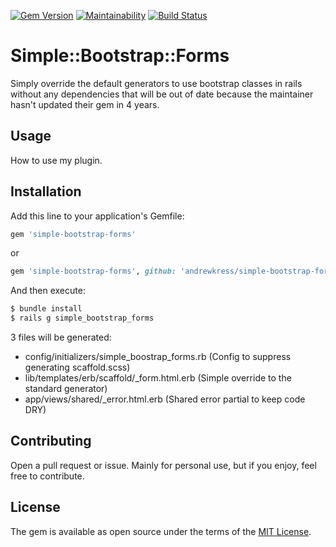 [![Gem Version](https://badge.fury.io/rb/simple-bootstrap-forms.svg)](https://badge.fury.io/rb/simple-bootstrap-forms)
[![Maintainability](https://api.codeclimate.com/v1/badges/c3ffcf76fafdf18cc288/maintainability)](https://codeclimate.com/github/andrewkress/simple-bootstrap-forms/maintainability)
[![Build Status](https://travis-ci.com/andrewkress/simple-bootstrap-forms.svg?branch=master)](https://travis-ci.com/andrewkress/simple-bootstrap-forms)

# Simple::Bootstrap::Forms
Simply override the default generators to use bootstrap classes in rails without any dependencies that will be out of date because the maintainer hasn't updated their gem in 4 years.

## Usage
How to use my plugin.

## Installation
Add this line to your application's Gemfile:

```ruby
gem 'simple-bootstrap-forms'
```
or
```ruby
gem 'simple-bootstrap-forms', github: 'andrewkress/simple-bootstrap-forms'
```

And then execute:
```bash
$ bundle install
$ rails g simple_bootstrap_forms
```

3 files will be generated:

- config/initializers/simple_boostrap_forms.rb (Config to suppress generating scaffold.scss)
- lib/templates/erb/scaffold/_form.html.erb (Simple override to the standard generator)
- app/views/shared/_error.html.erb (Shared error partial to keep code DRY)

## Contributing
Open a pull request or issue.  Mainly for personal use, but if you enjoy, feel free to contribute.

## License
The gem is available as open source under the terms of the [MIT License](https://opensource.org/licenses/MIT).

